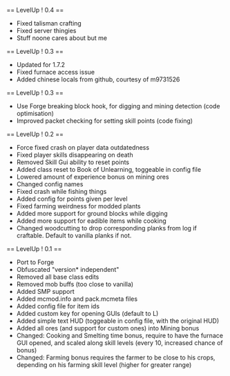 == LevelUp ! 0.4 ==
* Fixed talisman crafting
* Fixed server thingies
* Stuff noone cares about but me

== LevelUp ! 0.3 ==
* Updated for 1.7.2
* Fixed furnace access issue
* Added chinese locals from github, courtesy of m9731526

== LevelUp ! 0.3 ==
* Use Forge breaking block hook, for digging and mining detection (code optimisation)
* Improved packet checking for setting skill points (code fixing)

== LevelUp ! 0.2 ==
* Force fixed crash on player data outdatedness
* Fixed player skills disappearing on death
* Removed Skill Gui ability to reset points
* Added class reset to Book of Unlearning, toggeable in config file
* Lowered amount of experience bonus on mining ores
* Changed config names
* Fixed crash while fishing things
* Added config for points given per level
* Fixed farming weirdness for modded plants
* Added more support for ground blocks while digging
* Added more support for eadible items while cooking
* Changed woodcutting to drop corresponding planks from log if craftable. Default to vanilla planks if not.

== LevelUp ! 0.1 ==
* Port to Forge
* Obfuscated "version* independent"
* Removed all base class edits
* Removed mob buffs (too close to vanilla)
* Added SMP support
* Added mcmod.info and pack.mcmeta files
* Added config file for item ids
* Added custom key for opening GUIs (default to L)
* Added simple text HUD (toggeable in config file, with the original HUD)
* Added all ores (and support for custom ones) into Mining bonus
* Changed: Cooking and Smelting time bonus, require to have the furnace GUI opened, and scaled along skill levels (every 10, increased chance of bonus)
* Changed: Farming bonus requires the farmer to be close to his crops, depending on his farming skill level (higher for greater range)